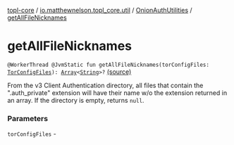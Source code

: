 [topl-core](../../index.md) / [io.matthewnelson.topl_core.util](../index.md) / [OnionAuthUtilities](index.md) / [getAllFileNicknames](./get-all-file-nicknames.md)

# getAllFileNicknames

`@WorkerThread @JvmStatic fun getAllFileNicknames(torConfigFiles: `[`TorConfigFiles`](../../..//topl-core-base/io.matthewnelson.topl_core_base/-tor-config-files/index.md)`): `[`Array`](https://kotlinlang.org/api/latest/jvm/stdlib/kotlin/-array/index.html)`<`[`String`](https://kotlinlang.org/api/latest/jvm/stdlib/kotlin/-string/index.html)`>?` [(source)](https://github.com/05nelsonm/TorOnionProxyLibrary-Android/blob/master/topl-core/src/main/java/io/matthewnelson/topl_core/util/OnionAuthUtilities.kt#L338)

From the v3 Client Authentication directory, all files that contain the
".auth_private" extension will have their name w/o the extension returned
in an array. If the directory is empty, returns `null`.

### Parameters

`torConfigFiles` - 